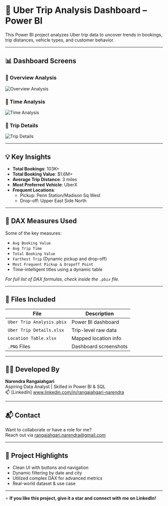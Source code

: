 # 🚕 Uber Trip Analysis Dashboard – Power BI

This Power BI project analyzes Uber trip data to uncover trends in bookings, trip distances, vehicle types, and customer behavior.

---

## 📊 Dashboard Screens

### 📌 Overview Analysis
![Overview Analysis](https://github.com/user-attachments/assets/271c45cc-bb97-4c11-b1b1-624a107f3572)


### 📌 Time Analysis
![Time Analysis](https://github.com/user-attachments/assets/477efc50-b39b-4a4a-beaa-568eb94568f6)


### 📌 Trip Details
![Trip Details](https://github.com/user-attachments/assets/f7215f4b-b8e6-402d-847c-4775cd4df844)


---

## 💡 Key Insights

- **Total Bookings**: 103K+
- **Total Booking Value**: $1.6M+
- **Average Trip Distance**: 3 miles
- **Most Preferred Vehicle**: UberX
- **Frequent Locations**: 
  - Pickup: Penn Station/Madison Sq West
  - Drop-off: Upper East Side North

---

## 🧮 DAX Measures Used

Some of the key measures:

- `Avg Booking Value`
- `Avg Trip Time`
- `Total Booking Value`
- `Farthest Trip` (Dynamic pickup and drop-off)
- `Most Frequent Pickup & Dropoff Point`
- Time-intelligent titles using a dynamic table

*For full list of DAX formulas, check inside the `.pbix` file.*

---

## 📁 Files Included

| File | Description |
|------|-------------|
| `Uber Trip Analysis.pbix` | Power BI dashboard |
| `Uber Trip Details.xlsx` | Trip-level raw data |
| `Location Table.xlsx` | Mapped location info |
| `.PNG` Files | Dashboard screenshots |

---

## 👨‍💻 Developed By

**Narendra Rangaiahgari**  
Aspiring Data Analyst | Skilled in Power BI & SQL  
📫 [LinkedIn] www.linkedin.com/in/rangaiahgari-narendra 

---

## 📬 Contact

Want to collaborate or have a role for me?  
Reach out via rangaiahgari.narendra@gmail.com 

---

## 📌 Project Highlights

- Clean UI with buttons and navigation
- Dynamic filtering by date and city
- Utilized complex DAX for advanced metrics
- Real-world dataset & use case

---

⭐ **If you like this project, give it a star and connect with me on LinkedIn!**
